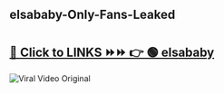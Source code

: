 
 ## elsababy-Only-Fans-Leaked

# <h2><a href="https://clipsfans.com/elsababy&ref=git">🔗 Click to LINKS ⏩⏩ 👉 🟢 elsababy </a></h2>

<a href="https://clipsfans.com/elsababy&ref=git" rel="nofollow" data-target="animated-image.originalLink"><img src="https://i.ibb.co.com/xMMVF88/686577567.gif" alt="Viral Video Original" style="max-width: 100%; display: inline-block;" data-target="animated-image.originalImage"></a>

